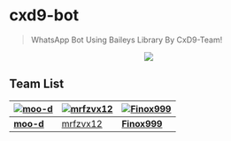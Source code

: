 # cxd9-bot
> WhatsApp Bot Using Baileys Library By CxD9-Team!

<p align="center">
  <a href="https://github.com/CxD9-Teams">
    <img src="https://github.com/cxd9-Teams.png?size=100">
  </a>
</p>

## Team List
[![moo-d](https://github.com/moo-d.png)](https://github.com/moo-d) | [![mrfzvx12](https://github.com/mrfzvx12.png?size=100)](https://github.com/mrfzvx12) | [![Finox999](https://github.com/Finox999.png?size=100)](https://github.com/Finox999)
----|----|----
**[moo-d](https://github.com/moo-d)** | [mrfzvx12](https://github.com/mrfzvx12) | **[Finox999](https://github.com/Finox999)**
